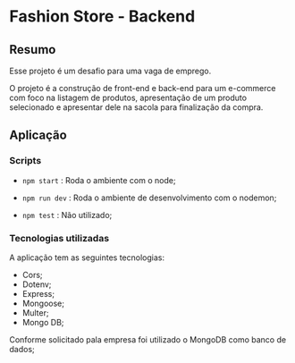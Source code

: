 # Fashion Store - Backend

## Resumo

Esse projeto é um desafio para uma vaga de emprego.

O projeto é a construção de front-end e back-end para um e-commerce com foco na listagem de produtos, apresentação de um produto selecionado e apresentar dele na sacola para finalização da compra.

## Aplicação

### Scripts

 - `npm start` : Roda o ambiente com o node; 
   
  - `npm run dev` : Roda o ambiente de desenvolvimento com o nodemon;
  
  - `npm test` : Não utilizado;

### Tecnologias utilizadas

A aplicação tem as seguintes tecnologias:

 - Cors; 
 - Dotenv; 
 - Express; 
 - Mongoose; 
 - Multer;
 - Mongo DB; 

Conforme solicitado pala empresa foi utilizado o MongoDB como banco de dados;